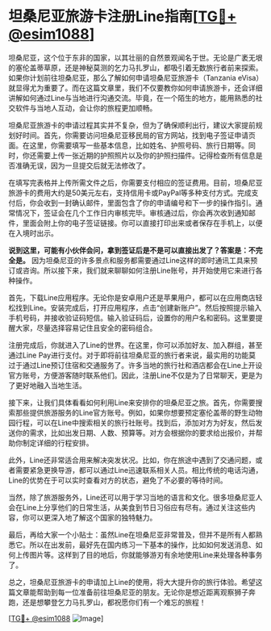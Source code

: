 # 坦桑尼亚旅游卡注册Line指南[[TG💪+ @esim1088](https://t.me/s/esim1088)]

坦桑尼亚，这个位于东非的国家，以其壮丽的自然景观闻名于世。无论是广袤无垠的塞伦盖蒂草原，还是神秘莫测的乞力马扎罗山，都吸引着无数旅行者前来探索。如果你计划前往坦桑尼亚，那么了解如何申请坦桑尼亚旅游卡（Tanzania eVisa）就显得尤为重要了。而在这篇文章里，我们不仅要教你如何申请旅游卡，还会详细讲解如何通过Line与当地进行沟通交流。毕竟，在一个陌生的地方，能用熟悉的社交软件与当地人互动，会让你的旅程更加顺畅。

坦桑尼亚旅游卡的申请过程其实并不复杂，但为了确保顺利出行，建议大家提前规划好时间。首先，你需要访问坦桑尼亚移民局的官方网站，找到电子签证申请页面。在这里，你需要填写一些基本信息，比如姓名、护照号码、旅行日期等。同时，你还需要上传一张近期的护照照片以及你的护照扫描件。记得检查所有信息是否准确无误，因为一旦提交后就无法修改了。

在填写完表格并上传所需文件之后，你需要支付相应的签证费用。目前，坦桑尼亚旅游卡的费用大约是50美元左右，支持信用卡或PayPal等多种支付方式。完成支付后，你会收到一封确认邮件，里面包含了你的申请编号和下一步的操作指引。通常情况下，签证会在几个工作日内审核完毕。审核通过后，你会再次收到通知邮件，里面会附上你的电子签证链接。你可以直接打印出来或者保存在手机上，以便在入境时出示。

**说到这里，可能有小伙伴会问，拿到签证后是不是可以直接出发了？答案是：不完全是。** 因为坦桑尼亚的许多景点和服务都需要通过Line这样的即时通讯工具来预订或咨询。所以接下来，我们就来聊聊如何注册Line账号，并开始使用它来进行各种操作。

首先，下载Line应用程序。无论你是安卓用户还是苹果用户，都可以在应用商店轻松找到Line。安装完成后，打开应用程序，点击“创建新账户”。然后按照提示输入手机号码，并接收验证码短信。输入验证码后，设置你的用户名和密码。这里要提醒大家，尽量选择容易记住且安全的密码组合。

注册完成后，你就进入了Line的世界。在这里，你可以添加好友、加入群组，甚至通过Line Pay进行支付。对于即将前往坦桑尼亚的旅行者来说，最实用的功能莫过于通过Line预订住宿和交通服务了。许多当地的旅行社和酒店都会在Line上开设官方账号，方便游客随时联系他们。因此，注册Line不仅是为了日常聊天，更是为了更好地融入当地生活。

接下来，让我们具体看看如何利用Line来安排你的坦桑尼亚之旅。首先，你需要搜索那些提供旅游服务的Line官方账号。例如，如果你想要预定塞伦盖蒂的野生动物园行程，可以在Line中搜索相关的旅行社账号。找到后，添加对方为好友，然后发送你的需求，比如出发日期、人数、预算等。对方会根据你的要求给出报价，并帮助你制定详细的行程安排。

此外，Line还非常适合用来解决突发状况。比如，你在旅途中遇到了交通问题，或者需要紧急更换导游，都可以通过Line迅速联系相关人员。相比传统的电话沟通，Line的优势在于可以实时查看对方的状态，避免了不必要的等待时间。

当然，除了旅游服务外，Line还可以用于学习当地的语言和文化。很多坦桑尼亚人会在Line上分享他们的日常生活，从美食到节日习俗应有尽有。通过关注这些内容，你可以更深入地了解这个国家的独特魅力。

最后，再给大家一个小贴士：虽然Line在坦桑尼亚非常普及，但并不是所有人都熟悉它。所以在出发前，最好先在国内练习一下基本的操作，比如如何发送消息、如何上传图片等。这样到了目的地后，你就能够游刃有余地使用Line来处理各种事务了。

总之，坦桑尼亚旅游卡的申请加上Line的使用，将大大提升你的旅行体验。希望这篇文章能帮助到每一位准备前往坦桑尼亚的朋友。无论你是想近距离观察狮子奔跑，还是想攀登乞力马扎罗山，都祝愿你们有一个难忘的旅程！

[[TG💪+ @esim1088](https://t.me/s/esim1088) ![Image](https://i.postimg.cc/4NQfJmqS/Snipaste-2025-05-13-00-14-12.png)]
